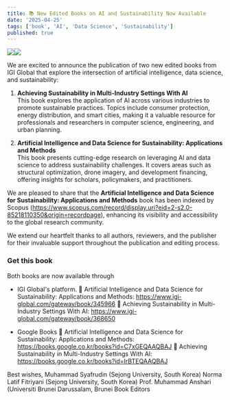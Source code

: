 ```yaml
---
title: 📚 New Edited Books on AI and Sustainability Now Available
date: '2025-04-25'
tags: ['book', 'AI', 'Data Science', 'Sustainability']
published: true
---
```


<img src="/updates/9798369368299.webp"/><img src="/updates/9798337325309.webp"/><br/>

We are excited to announce the publication of two new edited books from IGI Global that explore the intersection of artificial intelligence, data science, and sustainability: <!--truncate--> 

1. **Achieving Sustainability in Multi-Industry Settings With AI**  
   This book explores the application of AI across various industries to promote sustainable practices. Topics include consumer protection, energy distribution, and smart cities, making it a valuable resource for professionals and researchers in computer science, engineering, and urban planning.

2. **Artificial Intelligence and Data Science for Sustainability: Applications and Methods**  
   This book presents cutting-edge research on leveraging AI and data science to address sustainability challenges. It covers areas such as structural optimization, drone imagery, and development financing, offering insights for scholars, policymakers, and practitioners.

<!--truncate--> 
We are pleased to share that the **Artificial Intelligence and Data Science for Sustainability: Applications and Methods** book has been indexed by Scopus (https://www.scopus.com/record/display.uri?eid=2-s2.0-85218110350&origin=recordpage), enhancing its visibility and accessibility to the global research community.

We extend our heartfelt thanks to all authors, reviewers, and the publisher for their invaluable support throughout the publication and editing process.

### **Get this book**  
Both books are now available through 
- IGI Global's platform.
🔗 Artificial Intelligence and Data Science for Sustainability: Applications and Methods: https://www.igi-global.com/gateway/book/345966
🔗 Achieving Sustainability in Multi-Industry Settings With AI: https://www.igi-global.com/gateway/book/368650

- Google Books
🔗 Artificial Intelligence and Data Science for Sustainability: Applications and Methods: https://books.google.co.kr/books?id=C7xGEQAAQBAJ
🔗 Achieving Sustainability in Multi-Industry Settings With AI: https://books.google.co.kr/books?id=IrBTEQAAQBAJ


Best wishes,
Muhammad Syafrudin (Sejong University, South Korea)
Norma Latif Fitriyani (Sejong University, South Korea)
Prof. Muhammad Anshari (Universiti Brunei Darussalam, Brunei
Book Editors
